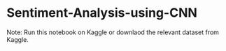 # Sentiment-Analysis-using-CNN
Note: Run this notebook on Kaggle or downlaod the relevant dataset from Kaggle.
